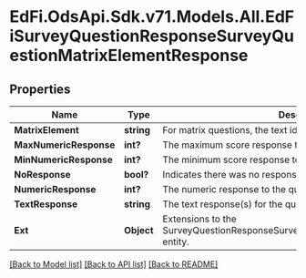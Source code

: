 # EdFi.OdsApi.Sdk.v71.Models.All.EdFiSurveyQuestionResponseSurveyQuestionMatrixElementResponse

## Properties

Name | Type | Description | Notes
------------ | ------------- | ------------- | -------------
**MatrixElement** | **string** | For matrix questions, the text identifying each row of the matrix. | 
**MaxNumericResponse** | **int?** | The maximum score response to the question. | [optional] 
**MinNumericResponse** | **int?** | The minimum score response to the question. | [optional] 
**NoResponse** | **bool?** | Indicates there was no response to the question. | [optional] 
**NumericResponse** | **int?** | The numeric response to the question. | [optional] 
**TextResponse** | **string** | The text response(s) for the question. | [optional] 
**Ext** | **Object** | Extensions to the SurveyQuestionResponseSurveyQuestionMatrixElementResponse entity. | [optional] 

[[Back to Model list]](../README.md#documentation-for-models) [[Back to API list]](../README.md#documentation-for-api-endpoints) [[Back to README]](../README.md)

